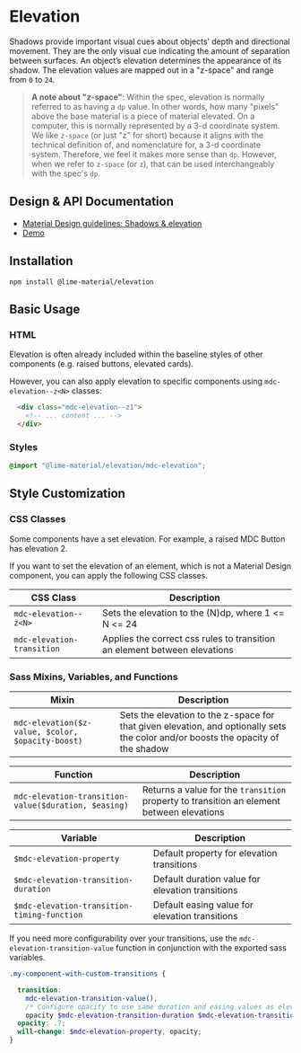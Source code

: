 <!--docs:
title: "Elevation"
layout: detail
section: components
excerpt: "Shadows and elevation as Sass mixins and CSS classes."
iconId: shadow
path: /catalog/elevation/
-->

# Elevation

<!--<div class="article__asset">
  <a class="article__asset-link"
     href="https://material-components.github.io/material-components-web-catalog/#/component/elevation">
    <img src="{{ site.rootpath }}/images/mdc_web_screenshots/elevation.png" width="247" alt="Elevation screenshot">
  </a>
</div>-->

Shadows provide important visual cues about objects’ depth and directional movement. They are the only visual cue indicating the amount of separation between surfaces. An object’s elevation determines the appearance of its shadow. The elevation values are mapped out in a "z-space" and range from `0` to `24`.

> **A note about "z-space"**: Within the spec, elevation is normally referred to as having a `dp` value. In other words, how many "pixels" above the base material is a piece of material elevated. On a computer, this is normally represented by a 3-d coordinate system. We like `z-space` (or just "z" for short) because it aligns with the technical definition of, and nomenclature for, a 3-d coordinate system. Therefore, we feel it makes more sense than `dp`. However, when we refer to `z-space` (or `z`), that can be used interchangeably with the spec's `dp`.

## Design & API Documentation

<ul class="icon-list">
  <li class="icon-list-item icon-list-item--spec">
    <a href="https://material.io/go/design-elevation">Material Design guidelines: Shadows & elevation</a>
  </li>
  <li class="icon-list-item icon-list-item--link">
    <a href="https://material-components.github.io/material-components-web-catalog/#/component/elevation">Demo</a>
  </li>
</ul>

## Installation

```
npm install @lime-material/elevation
```

## Basic Usage

### HTML

Elevation is often already included within the baseline styles of other components (e.g. raised buttons, elevated cards).

However, you can also apply elevation to specific components using `mdc-elevation--z<N>` classes:

```html
  <div class="mdc-elevation--z1">
    <!-- ... content ... -->
  </div>
```

### Styles

```scss
@import "@lime-material/elevation/mdc-elevation";
```

## Style Customization

### CSS Classes

Some components have a set elevation. For example, a raised MDC Button has elevation 2.

If you want to set the elevation of an element, which is not a Material Design component, you
can apply the following CSS classes.

CSS Class | Description
--- | ---
`mdc-elevation--z<N>` | Sets the elevation to the (N)dp, where 1 <= N <= 24
`mdc-elevation-transition` | Applies the correct css rules to transition an element between elevations

### Sass Mixins, Variables, and Functions

Mixin | Description
--- | ---
`mdc-elevation($z-value, $color, $opacity-boost)` | Sets the elevation to the z-space for that given elevation, and optionally sets the color and/or boosts the opacity of the shadow

Function | Description
--- | ---
`mdc-elevation-transition-value($duration, $easing)` | Returns a value for the `transition` property to transition an element between elevations

Variable | Description
--- | ---
`$mdc-elevation-property` | Default property for elevation transitions
`$mdc-elevation-transition-duration` | Default duration value for elevation transitions
`$mdc-elevation-transition-timing-function` | Default easing value for elevation transitions

If you need more configurability over your transitions, use the `mdc-elevation-transition-value` function in conjunction with the exported sass variables.

```scss
.my-component-with-custom-transitions {

  transition:
    mdc-elevation-transition-value(),
    /* Configure opacity to use same duration and easing values as elevation */
    opacity $mdc-elevation-transition-duration $mdc-elevation-transition-timing-function;
  opacity: .7;
  will-change: $mdc-elevation-property, opacity;
}
```
